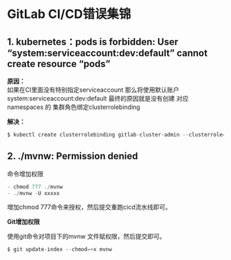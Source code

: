 # GitLab CI/CD错误集锦

## 1. kubernetes：pods is forbidden: User “system:serviceaccount:dev:default” cannot create resource “pods”

**原因：**  
如果在CI里面没有特别指定serviceaccount 那么将使用默认账户 system:serviceaccount:dev:default
最终的原因就是没有创建 对应 namespaces 的 集群角色绑定clusterrolebinding

**解决：**
```js
$ kubectl create clusterrolebinding gitlab-cluster-admin --clusterrole=cluster-admin --group=system:serviceaccounts
```

## 2. ./mvnw: Permission denied
命令增加权限
```js
- chmod 777 ./mvnw
- ./mvnw -U xxxxx
```
增加chmod 777命令来授权，然后提交重跑cicd流水线即可。

**Git增加权限**

使用git命令对项目下的mvnw 文件赋权限，然后提交即可。
```js
$ git update-index --chmod=+x mvnw
```